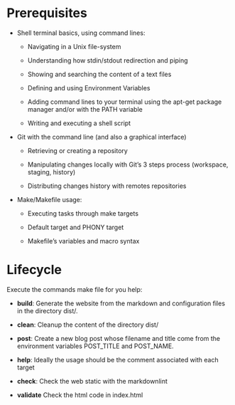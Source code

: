 # Prerequisites

* Shell terminal basics, using command lines:
    <div>

    * Navigating in a Unix file-system

    * Understanding how stdin/stdout redirection and piping

    * Showing and searching the content of a text files

    * Defining and using Environment Variables

    * Adding command lines to your terminal using the apt-get package manager and/or with the PATH variable

    * Writing and executing a shell script
    </div>
* Git with the command line (and also a graphical interface)
    <div>

    * Retrieving or creating a repository

    * Manipulating changes locally with Git’s 3 steps process (workspace, staging, history)

    * Distributing changes history with remotes repositories
    </div>
* Make/Makefile usage:
    <div>
    
    * Executing tasks through make targets

    * Default target and PHONY target

    * Makefile’s variables and macro syntax
    </div>
# Lifecycle

Execute the commands make file for you help:

* <b>build</b>: Generate the website from the markdown and configuration files in the directory dist/.

* <b>clean</b>: Cleanup the content of the directory dist/

* <b>post</b>: Create a new blog post whose filename and title come from the environment variables POST_TITLE and POST_NAME.

* <b>help</b>: Ideally the usage should be the comment associated with each target

* <b>check</b>: Check the web static with the markdownlint

* <b>validate</b> Check the html code in index.html